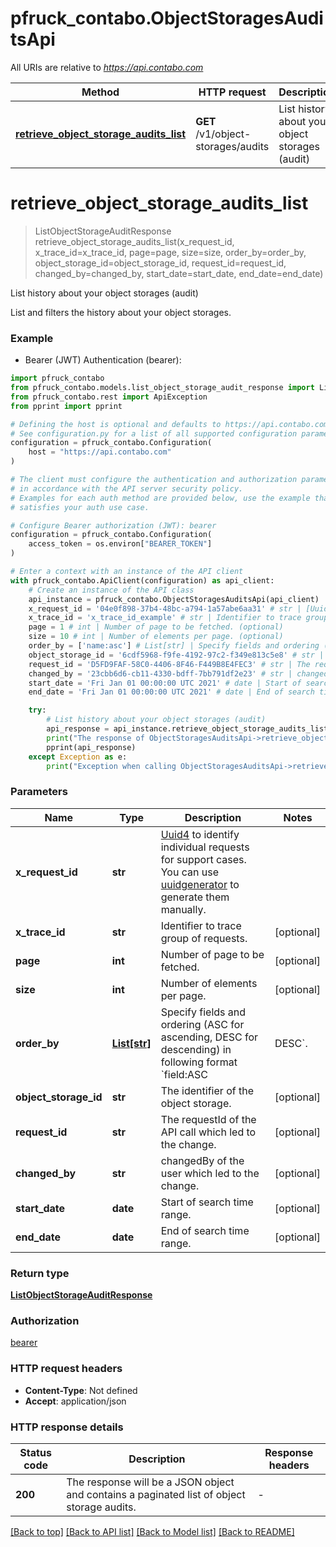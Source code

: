 # pfruck_contabo.ObjectStoragesAuditsApi

All URIs are relative to *https://api.contabo.com*

Method | HTTP request | Description
------------- | ------------- | -------------
[**retrieve_object_storage_audits_list**](ObjectStoragesAuditsApi.md#retrieve_object_storage_audits_list) | **GET** /v1/object-storages/audits | List history about your object storages (audit)


# **retrieve_object_storage_audits_list**
> ListObjectStorageAuditResponse retrieve_object_storage_audits_list(x_request_id, x_trace_id=x_trace_id, page=page, size=size, order_by=order_by, object_storage_id=object_storage_id, request_id=request_id, changed_by=changed_by, start_date=start_date, end_date=end_date)

List history about your object storages (audit)

List and filters the history about your object storages.

### Example

* Bearer (JWT) Authentication (bearer):

```python
import pfruck_contabo
from pfruck_contabo.models.list_object_storage_audit_response import ListObjectStorageAuditResponse
from pfruck_contabo.rest import ApiException
from pprint import pprint

# Defining the host is optional and defaults to https://api.contabo.com
# See configuration.py for a list of all supported configuration parameters.
configuration = pfruck_contabo.Configuration(
    host = "https://api.contabo.com"
)

# The client must configure the authentication and authorization parameters
# in accordance with the API server security policy.
# Examples for each auth method are provided below, use the example that
# satisfies your auth use case.

# Configure Bearer authorization (JWT): bearer
configuration = pfruck_contabo.Configuration(
    access_token = os.environ["BEARER_TOKEN"]
)

# Enter a context with an instance of the API client
with pfruck_contabo.ApiClient(configuration) as api_client:
    # Create an instance of the API class
    api_instance = pfruck_contabo.ObjectStoragesAuditsApi(api_client)
    x_request_id = '04e0f898-37b4-48bc-a794-1a57abe6aa31' # str | [Uuid4](https://en.wikipedia.org/wiki/Universally_unique_identifier#Version_4_(random)) to identify individual requests for support cases. You can use [uuidgenerator](https://www.uuidgenerator.net/version4) to generate them manually.
    x_trace_id = 'x_trace_id_example' # str | Identifier to trace group of requests. (optional)
    page = 1 # int | Number of page to be fetched. (optional)
    size = 10 # int | Number of elements per page. (optional)
    order_by = ['name:asc'] # List[str] | Specify fields and ordering (ASC for ascending, DESC for descending) in following format `field:ASC|DESC`. (optional)
    object_storage_id = '6cdf5968-f9fe-4192-97c2-f349e813c5e8' # str | The identifier of the object storage. (optional)
    request_id = 'D5FD9FAF-58C0-4406-8F46-F449B8E4FEC3' # str | The requestId of the API call which led to the change. (optional)
    changed_by = '23cbb6d6-cb11-4330-bdff-7bb791df2e23' # str | changedBy of the user which led to the change. (optional)
    start_date = 'Fri Jan 01 00:00:00 UTC 2021' # date | Start of search time range. (optional)
    end_date = 'Fri Jan 01 00:00:00 UTC 2021' # date | End of search time range. (optional)

    try:
        # List history about your object storages (audit)
        api_response = api_instance.retrieve_object_storage_audits_list(x_request_id, x_trace_id=x_trace_id, page=page, size=size, order_by=order_by, object_storage_id=object_storage_id, request_id=request_id, changed_by=changed_by, start_date=start_date, end_date=end_date)
        print("The response of ObjectStoragesAuditsApi->retrieve_object_storage_audits_list:\n")
        pprint(api_response)
    except Exception as e:
        print("Exception when calling ObjectStoragesAuditsApi->retrieve_object_storage_audits_list: %s\n" % e)
```



### Parameters


Name | Type | Description  | Notes
------------- | ------------- | ------------- | -------------
 **x_request_id** | **str**| [Uuid4](https://en.wikipedia.org/wiki/Universally_unique_identifier#Version_4_(random)) to identify individual requests for support cases. You can use [uuidgenerator](https://www.uuidgenerator.net/version4) to generate them manually. | 
 **x_trace_id** | **str**| Identifier to trace group of requests. | [optional] 
 **page** | **int**| Number of page to be fetched. | [optional] 
 **size** | **int**| Number of elements per page. | [optional] 
 **order_by** | [**List[str]**](str.md)| Specify fields and ordering (ASC for ascending, DESC for descending) in following format &#x60;field:ASC|DESC&#x60;. | [optional] 
 **object_storage_id** | **str**| The identifier of the object storage. | [optional] 
 **request_id** | **str**| The requestId of the API call which led to the change. | [optional] 
 **changed_by** | **str**| changedBy of the user which led to the change. | [optional] 
 **start_date** | **date**| Start of search time range. | [optional] 
 **end_date** | **date**| End of search time range. | [optional] 

### Return type

[**ListObjectStorageAuditResponse**](ListObjectStorageAuditResponse.md)

### Authorization

[bearer](../README.md#bearer)

### HTTP request headers

 - **Content-Type**: Not defined
 - **Accept**: application/json

### HTTP response details

| Status code | Description | Response headers |
|-------------|-------------|------------------|
**200** | The response will be a JSON object and contains a paginated list of object storage audits. |  -  |

[[Back to top]](#) [[Back to API list]](../README.md#documentation-for-api-endpoints) [[Back to Model list]](../README.md#documentation-for-models) [[Back to README]](../README.md)

